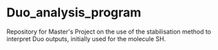 # Duo_analysis_program
Repository for Master's Project on the use of the stabilisation method to interpret Duo outputs, initially used for the molecule SH.
